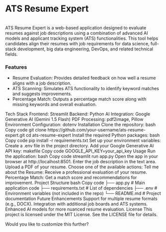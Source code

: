 <h1>ATS Resume Expert</h1>
<br>
ATS Resume Expert is a web-based application designed to evaluate resumes against job descriptions using a combination of advanced AI models and applicant tracking system (ATS) functionalities. This tool helps candidates align their resumes with job requirements for data science, full-stack development, big data engineering, DevOps, and related technical fields.
<br>
<h3>Features</h3>
<ul>
<li>Resume Evaluation: Provides detailed feedback on how well a resume aligns with a job description.</li>
<li>ATS Scanning: Simulates ATS functionality to identify keyword matches and suggests improvements.</li>
<li>Percentage Match: Outputs a percentage match score along with missing keywords and overall evaluation.</li>
</ul>
Tech Stack
Frontend: Streamlit
Backend: Python
AI Integration: Google Generative AI (Gemini 1.5 Flash)
PDF Processing: pdf2image, Pillow
Environment Configuration: dotenv
Installation
Clone the repository:
bash
Copy code
git clone https://github.com/your-username/ats-resume-expert.git
cd ats-resume-expert
Install the required Python packages:
bash
Copy code
pip install -r requirements.txt
Set up your environment variables:
Create a .env file in the project directory.
Add your Google Generative AI API key:
makefile
Copy code
GOOGLE_API_KEY=your_api_key
Usage
Run the application:
bash
Copy code
streamlit run app.py
Open the app in your browser at http://localhost:8501.
Enter the job description in the text area.
Upload a PDF of your resume.
Choose one of the available actions:
Tell me about the Resume: Receive a professional evaluation of your resume.
Percentage Match: Get a match score and recommendations for improvement.
Project Structure
bash
Copy code
├── app.py             # Main application code
├── requirements.txt   # List of dependencies
├── .env               # Environment variables (not included in the repo)
└── README.md          # Project documentation
Future Enhancements
Support for multiple resume formats (e.g., DOCX).
Integration with additional job boards and ATS systems.
Enhanced AI models for more nuanced resume evaluation.
License
This project is licensed under the MIT License. See the LICENSE file for details.

Would you like to customize this further?
